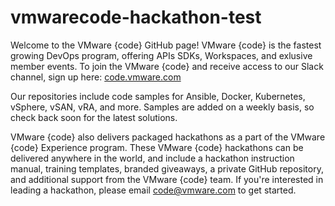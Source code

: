 # vmwarecode-hackathon-test

Welcome to the VMware {code} GitHub page! VMware {code} is the fastest growing DevOps program, offering APIs SDKs, Workspaces, and exlusive member events. To join the VMware {code} and receive access to our Slack channel, sign up here: [code.vmware.com](https://code.vmware.com/join)

Our repositories include code samples for Ansible, Docker, Kubernetes, vSphere, vSAN, vRA, and more. Samples are added on a weekly basis, so check back soon for the latest solutions.

VMware {code} also delivers packaged hackathons as a part of the VMware {code} Experience program. These VMware {code} hackathons can be delivered anywhere in the world, and include a hackathon instruction manual, training templates, branded giveaways, a private GitHub repository, and additional support from the VMware {code} team. If you're interested in leading a hackathon, please email <code@vmware.com> to get started.
